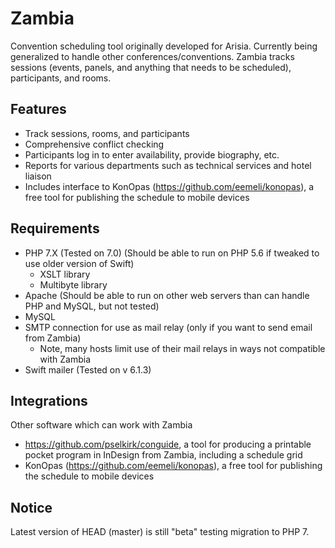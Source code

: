 # Zambia
Convention scheduling tool originally developed for Arisia. Currently being generalized to handle other
conferences/conventions. Zambia tracks sessions (events, panels, and anything that needs to be scheduled),
participants, and rooms.

## Features
* Track sessions, rooms, and participants
* Comprehensive conflict checking
* Participants log in to enter availability, provide biography, etc.
* Reports for various departments such as technical services and hotel liaison
* Includes interface to KonOpas (https://github.com/eemeli/konopas), a free tool for publishing the schedule to mobile devices

## Requirements
* PHP 7.X (Tested on 7.0) (Should be able to run on PHP 5.6 if tweaked to use older version of Swift)
  * XSLT library
  * Multibyte library
* Apache (Should be able to run on other web servers than can handle PHP and MySQL, but not tested)
* MySQL
* SMTP connection for use as mail relay (only if you want to send email from Zambia)
  * Note, many hosts limit use of their mail relays in ways not compatible with Zambia
* Swift mailer (Tested on v 6.1.3)

## Integrations
Other software which can work with Zambia
* https://github.com/pselkirk/conguide, a tool for producing a printable pocket program in InDesign from Zambia, including a schedule grid
* KonOpas (https://github.com/eemeli/konopas), a free tool for publishing the schedule to mobile devices

## Notice
Latest version of HEAD (master) is still "beta" testing migration to PHP 7.
